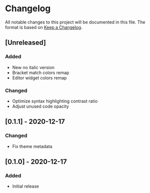 # Changelog

All notable changes to this project will be documented in this file. The format is based on [Keep a Changelog](https://keepachangelog.com/en/1.1.0/).

## [Unreleased]

### Added
- New no italic version
- Bracket match colors remap
- Editor widget colors remap

### Changed
- Optimize syntax highlighting contrast ratio
- Adjust unused code opacity

## [0.1.1] - 2020-12-17

### Changed
- Fix theme metadata

## [0.1.0] - 2020-12-17

### Added
- Initial release
